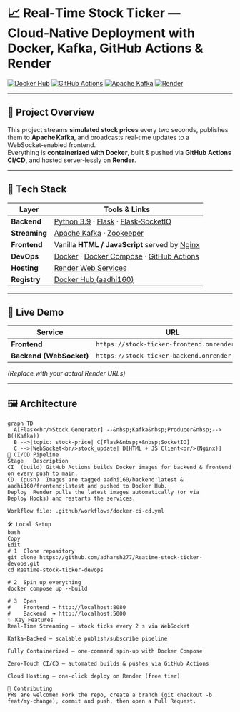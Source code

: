 # 📈 Real‑Time Stock Ticker — Cloud‑Native Deployment with Docker, Kafka, GitHub Actions & Render

[![Docker Hub](https://img.shields.io/badge/Docker-Hub-2496ED?logo=docker&logoColor=white)](https://hub.docker.com/u/aadhi160)
[![GitHub Actions](https://img.shields.io/badge/GitHub-Actions-2088FF?logo=githubactions&logoColor=white)](https://github.com/adharsh277/Reatime-stock-ticker-devops/actions)
[![Apache Kafka](https://img.shields.io/badge/Apache-Kafka-231F20?logo=apachekafka&logoColor=white)](https://kafka.apache.org/)
[![Render](https://img.shields.io/badge/Render-Cloud-blue?logo=render&logoColor=white)](https://render.com/)

---

## 📌 Project Overview
This project streams **simulated stock prices** every two seconds, publishes them to **Apache Kafka**, and broadcasts real‑time updates to a WebSocket‑enabled frontend.  
Everything is **containerized with Docker**, built & pushed via **GitHub Actions CI/CD**, and hosted server‑lessly on **Render**.

---

## 🔧 Tech Stack

| Layer        | Tools & Links |
|--------------|---------------|
| **Backend**  | [Python 3.9](https://www.python.org/) · [Flask](https://flask.palletsprojects.com/) · [Flask‑SocketIO](https://flask-socketio.readthedocs.io/) |
| **Streaming**| [Apache Kafka](https://kafka.apache.org/) · [Zookeeper](https://zookeeper.apache.org/) |
| **Frontend** | Vanilla **HTML / JavaScript** served by [Nginx](https://www.nginx.com/) |
| **DevOps**   | [Docker](https://www.docker.com/) · [Docker Compose](https://docs.docker.com/compose/) · [GitHub Actions](https://github.com/features/actions) |
| **Hosting**  | [Render Web Services](https://render.com/) |
| **Registry** | [Docker Hub (aadhi160)](https://hub.docker.com/u/aadhi160) |

---

## 🚀 Live Demo

| Service   | URL |
|-----------|-----|
| **Frontend** | `https://stock‑ticker‑frontend.onrender.com` |
| **Backend (WebSocket)** | `https://stock‑ticker‑backend.onrender.com` |

*(Replace with your actual Render URLs)*

---

## 🖼️ Architecture

```mermaid
graph TD
  A[Flask<br/>Stock Generator] --&nbsp;Kafka&nbsp;Producer&nbsp;--> B((Kafka))
  B -->|topic: stock‑price| C[Flask&nbsp;+&nbsp;SocketIO]
  C -->|WebSocket<br/>stock_update| D[HTML + JS Client<br/>(Nginx)]
🔄 CI/CD Pipeline
Stage	Description
CI  (build)	GitHub Actions builds Docker images for backend & frontend on every push to main.
CD  (push)	Images are tagged aadhi160/backend:latest & aadhi160/frontend:latest and pushed to Docker Hub.
Deploy	Render pulls the latest images automatically (or via Deploy Hooks) and restarts the services.

Workflow file: .github/workflows/docker-ci-cd.yml

🛠️ Local Setup
bash
Copy
Edit
# 1  Clone repository
git clone https://github.com/adharsh277/Reatime-stock-ticker-devops.git
cd Reatime-stock-ticker-devops

# 2  Spin up everything
docker compose up --build

# 3  Open
#    Frontend → http://localhost:8080
#    Backend  → http://localhost:5000
✨ Key Features
Real‑Time Streaming – stock ticks every 2 s via WebSocket

Kafka‑Backed – scalable publish/subscribe pipeline

Fully Containerized – one‑command spin‑up with Docker Compose

Zero‑Touch CI/CD – automated builds & pushes via GitHub Actions

Cloud Hosting – one‑click deploy on Render (free tier)

🤝 Contributing
PRs are welcome! Fork the repo, create a branch (git checkout -b feat/my-change), commit and push, then open a Pull Request.

